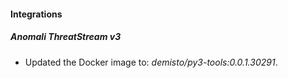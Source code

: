 #### Integrations
##### Anomali ThreatStream v3
- Updated the Docker image to: *demisto/py3-tools:0.0.1.30291*.
